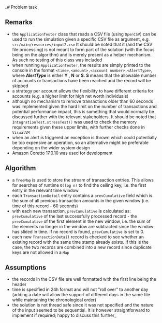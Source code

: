 _# Problem task

## Remarks

* the `ApplicationTester` class that reads a CSV file (using `OpenCSV`) can be used to run the simulation given a
  specific
  CSV file as argument, e.g. `src/main/resources/input2.csv`
  It should be noted that it (and the CSV file processing) is not meant to form part of the solution (with the focus
  being on the algorithm) and is merely present as a helper mechanism. As such no testing of this class was included
* when running `ApplicationTester`, the results are simply printed to the console in the
  format `<time>,<amount>,<account number>,<AlertType>`, where **_AlertType_** is either **Y** , **N**  or
  **S**. **S** means that the allowable number of accounts or transactions have been reached and the record
  will be skipped
* a strategy per account allows the flexibility to have different criteria for accounts (e.g. a higher limit for high
  net worth individuals)
* although no mechanism to remove transactions older than 60 seconds was implemented given the hard limit on the number
  of transactions and potential performance impact, this is something that would normally be discussed further with the
  relevant stakeholders. It should be noted that `IntegrationTest.stressTest()` was used to check the memory
  requirements given these upper limits, with further checks done in `VisualVM`
* when an alert is triggered an exception is thrown which could potentially be too expensive an operation, so an
  alternative might be preferable depending on the wider system design
* Amazon Coretto 17.0.10 was used for development

## Algorithm

* a `TreeMap` is used to store the stream of transaction entries. This allows for searches of runtime `O(log n)` to find
  the ceiling key, i.e. the first entry in the relevant time window
* each `TransactionDetail` entry contains a `prevCumulative` field which is the sum of all previous transaction amounts
  in the given window (i.e. time of this record - 60 seconds)
* with each new transaction, `prevCumulative` is calculated as: `prevCumulative` of the last successfully processed
  record - the `prevCumulative` of the first element in the new window, i.e. the sum of the elements no longer in the
  window are subtracted since the window has slided in time. If no record is found, `prevCumulative` is set to 0.
* each new `TransactionDetail` record is checked to see whether an existing record with the same time stamp already
  exists. If this is the case, the two records are combined into a new record since duplicate keys are not allowed in
  a `Map`

## Assumptions

* the records in the CSV file are well formatted with the first line being the header
* time is specified in 24h format and will not "roll over" to another day (adding a date will allow the support
  of different days in the same file while maintaining the chronological order)
* the solution is not thread safe since it was not specified and the nature of the input seemed to be sequential. It is
  however straightforward to implement if required; happy to discuss this further_